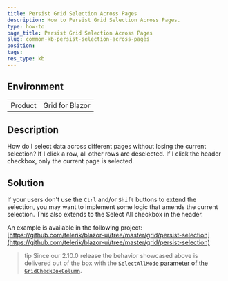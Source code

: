 ```yaml
---
title: Persist Grid Selection Across Pages
description: How to Persist Grid Selection Across Pages.
type: how-to
page_title: Persist Grid Selection Across Pages
slug: common-kb-persist-selection-across-pages
position:
tags:
res_type: kb
---
```


## Environment

<table>
    <tbody>
        <tr>
            <td>Product</td>
            <td>Grid for Blazor</td>
        </tr>
    </tbody>
</table>


## Description

How do I select data across different pages without losing the current selection? If I click a row, all other rows are deselected. If I click the header checkbox, only the current page is selected.


## Solution

If your users don't use the `Ctrl` and/or `Shift` buttons to extend the selection, you may want to implement some logic that amends the current selection. This also extends to the Select All checkbox in the header.

An example is available in the following project: [https://github.com/telerik/blazor-ui/tree/master/grid/persist-selection](https://github.com/telerik/blazor-ui/tree/master/grid/persist-selection)

>tip Since our 2.10.0 release the behavior showcased above is delivered out of the box with the [`SelectAllMode` parameter of the `GridCheckBoxColumn`](slug:components/grid/columns/checkbox).
